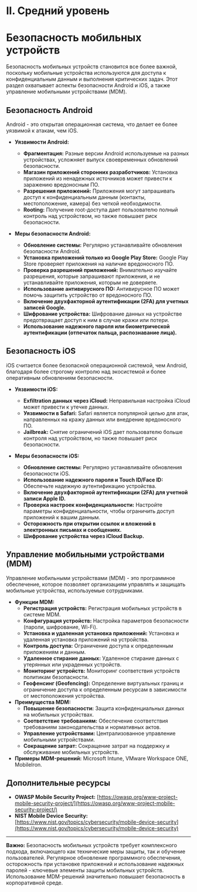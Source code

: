 # II. Средний уровень

# Безопасность мобильных устройств

Безопасность мобильных устройств становится все более важной, поскольку мобильные устройства используются для доступа к конфиденциальным данным и выполнения критических задач. Этот раздел охватывает аспекты безопасности Android и iOS, а также управление мобильными устройствами (MDM).

## Безопасность Android

Android - это открытая операционная система, что делает ее более уязвимой к атакам, чем iOS.

*   **Уязвимости Android:**
    *   **Фрагментация:** Разные версии Android используемые на разных устройствах, усложняет выпуск своевременных обновлений безопасности.
    *   **Магазин приложений сторонних разработчиков:** Установка приложений из ненадежных источников может привести к заражению вредоносным ПО.
    *   **Разрешения приложений:** Приложения могут запрашивать доступ к конфиденциальным данным (контакты, местоположение, камера) без четкой необходимости.
    *   **Rooting:** Получение root-доступа дает пользователю полный контроль над устройством, но также повышает риск безопасности.

*   **Меры безопасности Android:**
    *   **Обновление системы:**  Регулярно устанавливайте обновления безопасности Android.
    *   **Установка приложений только из Google Play Store:**  Google Play Store проверяет приложения на наличие вредоносного ПО.
    *   **Проверка разрешений приложений:** Внимательно изучайте разрешения, которые запрашивают приложения, и не устанавливайте приложения, которым не доверяете.
    *   **Использование антивирусного ПО:** Антивирусное ПО может помочь защитить устройство от вредоносного ПО.
    *   **Включение двухфакторной аутентификации (2FA) для учетных записей Google.**
    *   **Шифрование устройства:**  Шифрование данных на устройстве предотвращает доступ к ним в случае кражи или потери.
    *   **Использование надежного пароля или биометрической аутентификации (отпечаток пальца, распознавание лица).**

## Безопасность iOS

iOS считается более безопасной операционной системой, чем Android, благодаря более строгому контролю над экосистемой и более оперативным обновлениям безопасности.

*   **Уязвимости iOS:**
    *   **Exfiltration данных через iCloud:**  Неправильная настройка iCloud может привести к утечке данных.
    *   **Уязвимости в Safari:** Safari является популярной целью для атак, направленных на кражу данных или внедрение вредоносного ПО.
    *   **Jailbreak:** Снятие ограничений iOS дает пользователю больше контроля над устройством, но также повышает риск безопасности.

*   **Меры безопасности iOS:**
    *   **Обновление системы:** Регулярно устанавливайте обновления безопасности iOS.
    *   **Использование надежного пароля и Touch ID/Face ID:**  Обеспечьте надежную аутентификацию устройства.
    *   **Включение двухфакторной аутентификации (2FA) для учетной записи Apple ID.**
    *   **Проверка настроек конфиденциальности:**  Настройте параметры конфиденциальности, чтобы ограничить доступ приложений к вашим данным.
    *   **Осторожность при открытии ссылок и вложений в электронных письмах и сообщениях.**
    *   **Шифрование устройства через iCloud Backup.**

## Управление мобильными устройствами (MDM)

Управление мобильными устройствами (MDM) - это программное обеспечение, которое позволяет организациям управлять и защищать мобильные устройства, используемые сотрудниками.

*   **Функции MDM:**
    *   **Регистрация устройств:** Регистрация мобильных устройств в системе MDM.
    *   **Конфигурация устройств:**  Настройка параметров безопасности (пароли, шифрование, Wi-Fi).
    *   **Установка и удаленная установка приложений:**  Установка и удаленная установка приложений на устройства.
    *   **Контроль доступа:**  Ограничение доступа к определенным приложениям и данным.
    *   **Удаленное стирание данных:**  Удаленное стирание данных с утерянных или украденных устройств.
    *   **Мониторинг устройств:** Мониторинг соответствия устройств политикам безопасности.
    *   **Геофенсинг (Geofencing):** Определение виртуальных границ и ограничение доступа к определенным ресурсам в зависимости от местоположения устройства.
*   **Преимущества MDM:**
    *   **Повышение безопасности:**  Защита конфиденциальных данных на мобильных устройствах.
    *   **Соответствие требованиям:** Обеспечение соответствия требованиям законодательства и нормативных актов.
    *   **Управление устройствами:**  Централизованное управление мобильными устройствами.
    *   **Сокращение затрат:**  Сокращение затрат на поддержку и обслуживание мобильных устройств.
*   **Примеры MDM-решений:**  Microsoft Intune, VMware Workspace ONE, MobileIron.

## Дополнительные ресурсы

*   **OWASP Mobile Security Project:** [https://owasp.org/www-project-mobile-security-project/](https://owasp.org/www-project-mobile-security-project/)
*   **NIST Mobile Device Security:** [https://www.nist.gov/topics/cybersecurity/mobile-device-security](https://www.nist.gov/topics/cybersecurity/mobile-device-security)

---

**Важно:**  Безопасность мобильных устройств требует комплексного подхода, включающего как технические меры защиты, так и обучение пользователей.  Регулярное обновление программного обеспечения, осторожность при установке приложений и использование надежных паролей - ключевые элементы защиты мобильных устройств. Использование MDM-решений значительно повышает безопасность в корпоративной среде.
